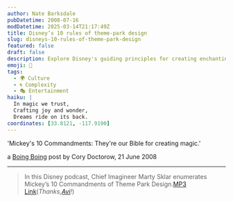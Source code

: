 ```yaml
---
author: Nate Barksdale
pubDatetime: 2008-07-16
modDatetime: 2025-03-14T21:17:49Z
title: Disney’s 10 rules of theme-park design
slug: disneys-10-rules-of-theme-park-design
featured: false
draft: false
description: Explore Disney's guiding principles for creating enchanting theme park experiences through Mickey's 10 Commandments.
emoji: 🎢
tags:
  - 🌍 Culture
  - 🌀 Complexity
  - 🎭 Entertainment
haiku: |
  In magic we trust,  
  Crafting joy and wonder,  
  Dreams ride on its back.
coordinates: [33.8121, -117.9190]
---
```


'Mickey's 10 Commandments: They're our Bible for creating magic.'

a [Boing Boing](http://feeds.boingboing.net/~r/boingboing/iBag/~3/316794129/disneys-10-rules-of.html) post by Cory Doctorow, 21 June 2008

---

> In this Disney podcast, Chief Imagineer Marty Sklar enumerates Mickey’s 10 Commandments of Theme Park Design.[MP3 Link](http://adisney.go.com/music/podcasts/audio/site/gears_episode_17.mp3)(_Thanks,[Avi](http://web.archive.org/web/20090908104803/http://www.linkedin.com:80/in/avisolomon)!_)
